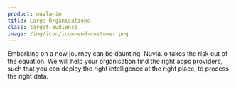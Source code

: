 ```yaml
---
product: nuvla-io
title: Large Organisations
class: target-audience
image: /img/icon/icon-end-customer.png
---
```


Embarking on a new journey can be daunting. Nuvla.io takes the risk out of the equation. We will help your organisation find the right apps providers, such that you can deploy the right intelligence at the right place, to process the right data.